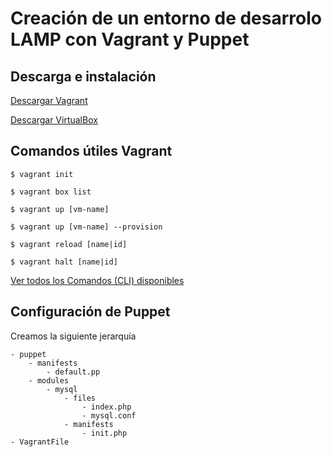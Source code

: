 #  Creación de un entorno de desarrolo LAMP con Vagrant y Puppet

## Descarga e instalación

[Descargar Vagrant](https://www.vagrantup.com/downloads.html)

[Descargar VirtualBox](https://www.virtualbox.org/wiki/)

## Comandos útiles Vagrant

`$ vagrant init`

`$ vagrant box list`

`$ vagrant up [vm-name]`

`$ vagrant up [vm-name] --provision`

`$ vagrant reload [name|id]`

`$ vagrant halt [name|id]`

[Ver todos los Comandos (CLI) disponibles](https://www.vagrantup.com/docs/cli)


## Configuración de Puppet

Creamos la siguiente jerarquía

~~~ 
- puppet
    - manifests
        - default.pp
    - modules
        - mysql
            - files
                - index.php
                - mysql.conf
            - manifests
                - init.php
- VagrantFile 
~~~
